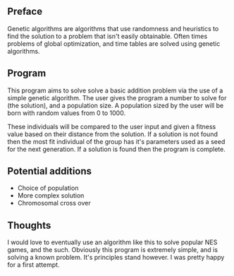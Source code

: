 **Preface**
-------
Genetic algorithms are algorithms that use randomness and heuristics to find the solution to a problem that isn't easily obtainable. Often times problems of global optimization, and time tables are solved using genetic algorithms. 

**Program**
-------
This program aims to solve solve a basic addition problem via the use of a simple genetic algorithm. The user gives the program a number to solve for (the solution), and a population size. A population sized by the user will be born with random values from 0 to 1000.

These individuals will be compared to the user input and given a fitness value based on their distance from the solution. If a solution is not found then the most fit individual of the group has it's parameters used as a seed for the next generation. If a solution is found then the program is complete.

**Potential additions**
--------------------------
 - Choice of population 
 - More complex solution
 - Chromosomal cross over

**Thoughts**
--------
I would love to eventually use an algorithm like this to solve popular NES games, and the such. Obviously this program is extremely simple, and is solving a known problem. It's principles stand however. I was pretty happy for a first attempt.
